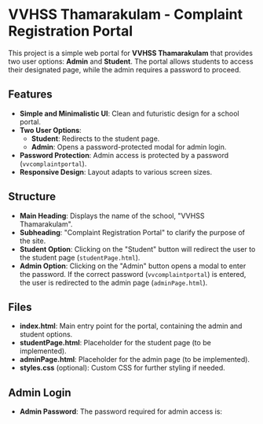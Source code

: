 # VVHSS Thamarakulam - Complaint Registration Portal

This project is a simple web portal for **VVHSS Thamarakulam** that provides two user options: **Admin** and **Student**. The portal allows students to access their designated page, while the admin requires a password to proceed.

## Features

- **Simple and Minimalistic UI**: Clean and futuristic design for a school portal.
- **Two User Options**:
  - **Student**: Redirects to the student page.
  - **Admin**: Opens a password-protected modal for admin login.
- **Password Protection**: Admin access is protected by a password (`vvcomplaintportal`).
- **Responsive Design**: Layout adapts to various screen sizes.

## Structure

- **Main Heading**: Displays the name of the school, "VVHSS Thamarakulam".
- **Subheading**: "Complaint Registration Portal" to clarify the purpose of the site.
- **Student Option**: Clicking on the "Student" button will redirect the user to the student page (`studentPage.html`).
- **Admin Option**: Clicking on the "Admin" button opens a modal to enter the password. If the correct password (`vvcomplaintportal`) is entered, the user is redirected to the admin page (`adminPage.html`).

## Files

- **index.html**: Main entry point for the portal, containing the admin and student options.
- **studentPage.html**: Placeholder for the student page (to be implemented).
- **adminPage.html**: Placeholder for the admin page (to be implemented).
- **styles.css** (optional): Custom CSS for further styling if needed.

## Admin Login

- **Admin Password**: The password required for admin access is:
